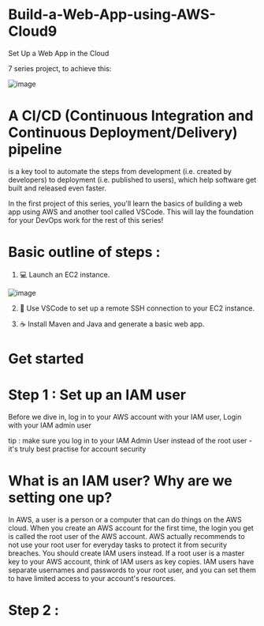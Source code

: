 # Build-a-Web-App-using-AWS-Cloud9

Set Up a Web App in the Cloud


7 series project, to achieve this: 


![image](https://github.com/user-attachments/assets/ecbaea21-1f35-4739-9cdb-380b91a41667)



# A CI/CD (Continuous Integration and Continuous Deployment/Delivery) pipeline 
is a key tool to automate the steps from development (i.e. created by developers) to deployment (i.e. published to users), which help software get built and released even faster.

In the first project of this series, you'll learn the basics of building a web app using AWS and another tool called VSCode. This will lay the foundation for your DevOps work for the rest of this series!

# Basic outline of steps : 
1) 💻 Launch an EC2 instance.
   
![image](https://github.com/user-attachments/assets/ec918036-f94f-495d-b53b-f8138917b25e)



2) 🔌 Use VSCode to set up a remote SSH connection to your EC2 instance.
   



3) ☕️ Install Maven and Java and generate a basic web app.




# Get started

# Step 1 : Set up an IAM user
Before we dive in, log in to your AWS account with your IAM user, Login with your IAM admin user

tip :  make sure you log in to your IAM Admin User instead of the root user - it's truly best practise for account security


#  What is an IAM user? Why are we setting one up? 
In AWS, a user is a person or a computer that can do things on the AWS cloud.
When you create an AWS account for the first time, the login you get is called the root user of the AWS account. AWS actually recommends to not use your root user for everyday tasks to protect it from security breaches.
You should create IAM users instead. If a root user is a master key to your AWS account, think of IAM users as key copies. IAM users have separate usernames and passwords to your root user, and you can set them to have limited access to your account's resources.

# Step 2 : 
